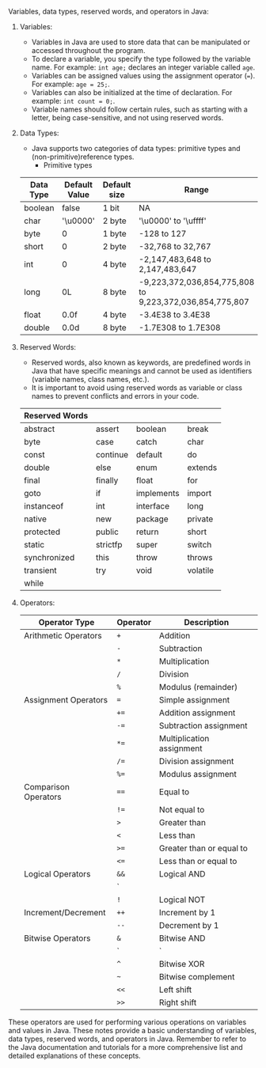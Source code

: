 Variables, data types, reserved words, and operators in Java:

1. Variables:
    - Variables in Java are used to store data that can be manipulated or accessed throughout the program.
    - To declare a variable, you specify the type followed by the variable name. For example: `int age;` declares an integer variable called `age`.
    - Variables can be assigned values using the assignment operator (`=`). For example: `age = 25;`.
    - Variables can also be initialized at the time of declaration. For example: `int count = 0;`.
    - Variable names should follow certain rules, such as starting with a letter, being case-sensitive, and not using reserved words.

2. Data Types:
    - Java supports two categories of data types: primitive types and (non-primitive)reference types.
      - Primitive types
      
   |Data Type	|Default Value	|Default size|Range|
   |------------|----------------|-----------|-----|
   |boolean	|false	|1 bit|NA|
   |char	|'\u0000'	|2 byte|'\u0000' to '\uffff'|
   |byte	|0	|1 byte|-128 to 127|
   |short	|0	|2 byte|-32,768 to 32,767|
   |int	|0	|4 byte|-2,147,483,648 to 2,147,483,647|
   |long	|0L	|8 byte|-9,223,372,036,854,775,808 to 9,223,372,036,854,775,807|
   |float	|0.0f	|4 byte|-3.4E38 to 3.4E38|
   |double	|0.0d	|8 byte|-1.7E308 to 1.7E308|

3. Reserved Words:
    - Reserved words, also known as keywords, are predefined words in Java that have specific meanings and cannot be used as identifiers (variable names, class names, etc.).
    - It is important to avoid using reserved words as variable or class names to prevent conflicts and errors in your code.
    
   |Reserved Words| | | | 
   |--------------|---|---|---| 
   |abstract|assert|boolean|break|
   |byte|case|catch|char|class|
   |const|continue|default|do|
   |double|else|enum|extends|
   |final|finally|float|for|
   |goto|if|implements|import|
   |instanceof|int|interface|long|
   |native|new|package|private|
   |protected|public|return|short|
   |static|strictfp|super|switch|
   |synchronized|this|throw|throws|
   |transient|try|void|volatile|
   |while||||
5. Operators:

   | Operator Type       | Operator              | Description                                      |
   |---------------------|-----------------------|--------------------------------------------------|
   | Arithmetic Operators| `+`                   | Addition                                         |
   |                     | `-`                   | Subtraction                                      |
   |                     | `*`                   | Multiplication                                   |
   |                     | `/`                   | Division                                         |
   |                     | `%`                   | Modulus (remainder)                              |
   | Assignment Operators| `=`                   | Simple assignment                                |
   |                     | `+=`                  | Addition assignment                              |
   |                     | `-=`                  | Subtraction assignment                           |
   |                     | `*=`                  | Multiplication assignment                        |
   |                     | `/=`                  | Division assignment                              |
   |                     | `%=`                  | Modulus assignment                               |
   | Comparison Operators| `==`                  | Equal to                                         |
   |                     | `!=`                  | Not equal to                                     |
   |                     | `>`                   | Greater than                                     |
   |                     | `<`                   | Less than                                        |
   |                     | `>=`                  | Greater than or equal to                         |
   |                     | `<=`                  | Less than or equal to                            |
   | Logical Operators   | `&&`                  | Logical AND                                      |
   |                     | `||`                  | Logical OR                                       |
   |                     | `!`                   | Logical NOT                                      |
   | Increment/Decrement | `++`                  | Increment by 1                                   |
   |                     | `--`                  | Decrement by 1                                   |
   | Bitwise Operators   | `&`                   | Bitwise AND                                      |
   |                     | `|`                   | Bitwise OR                                       |
   |                     | `^`                   | Bitwise XOR                                      |
   |                     | `~`                   | Bitwise complement                               |
   |                     | `<<`                  | Left shift                                       |
   |                     | `>>`                  | Right shift                                      |

These operators are used for performing various operations on variables and values in Java.
These notes provide a basic understanding of variables, data types, reserved words, and operators in Java. Remember to refer to the Java documentation and tutorials for a more comprehensive list and detailed explanations of these concepts.